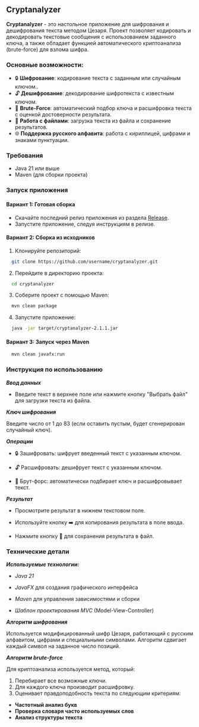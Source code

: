 ## Cryptanalyzer

**Cryptanalyzer** - это настольное приложение для шифрования и дешифрования текста методом Цезаря. Проект позволяет кодировать и декодировать текстовые сообщения с использованием заданного ключа, а также обладает функцией автоматического криптоанализа (brute-force) для взлома шифра.

### Основные возможности:

- 🔒 **Шифрование**: кодирование текста с заданным или случайным ключом..
- 🔓 **Дешифрование**: декодирование шифротекста с известным ключом.
- 🔎 **Brute-Force**: автоматический подбор ключа и расшифровка текста с оценкой достоверности результата.
- 📂 **Работа с файлами**: загрузка текста из файла и сохранение результатов.
- 🌐 **Поддержка русского алфавита**: работа с кириллицей, цифрами и знаками пунктуации.

### Требования

- Java 21 или выше
- Maven (для сборки проекта)

### Запуск приложения

#### Вариант 1: Готовая сборка

- Скачайте последний релиз приложения из раздела [Release](https://github.com/DunkTrain/cryptanalyzer/releases/tag/v2.1.1).
- Запустите приложение, следуя инструкциям в релизе.

#### Вариант 2: Сборка из исходников

1. Клонируйте репозиторий:

```bash
  git clone https://github.com/username/cryptanalyzer.git
```
2. Перейдите в директорию проекта:

```bash
  cd cryptanalyzer
```
3. Соберите проект с помощью Maven:

```bash
  mvn clean package
```

4. Запустите приложение:

```bash
  java -jar target/cryptanalyzer-2.1.1.jar
```

#### Вариант 3: Запуск через Maven

```bash
  mvn clean javafx:run
```

### Инструкция по использованию

***Ввод данных***

 - Введите текст в верхнее поле или нажмите кнопку "Выбрать файл" для загрузки текста из файла.

***Ключ шифрования***

Введите число от 1 до 83 (если оставить пустым, будет сгенерирован случайный ключ).

***Операции***

- 🔒 Зашифровать: шифрует введенный текст с указанным ключом.

- 🔓 Расшифровать: дешифрует текст с указанным ключом.

- 🔎 Брут-форс: автоматически подбирает ключ и расшифровывает текст.

***Результат***

 - Просмотрите результат в нижнем текстовом поле.

 - Используйте кнопку ➡️ для копирования результата в поле ввода.

 - Нажмите кнопку 💾 для сохранения результата в файл.

### Технические детали

***Используемые технологии:***

- *Java 21*

- *JavaFX* для создания графического интерфейса

- *Maven* для управления зависимостями и сборки

- *Шаблон проектирования MVC* (Model-View-Controller)

***Алгоритм шифрования***

Используется модифицированный шифр Цезаря, работающий с русским алфавитом, цифрами и специальными символами. Алгоритм сдвигает каждый символ на заданное число позиций.

***Алгоритм brute-force***

Для криптоанализа используется метод, который:

1. Перебирает все возможные ключи.
2. Для каждого ключа производит расшифровку.
3. Оценивает правдоподобность текста по следующим критериям:
   
- **Частотный анализ букв**
- **Проверка словаря часто используемых слов**
- **Анализ структуры текста**
